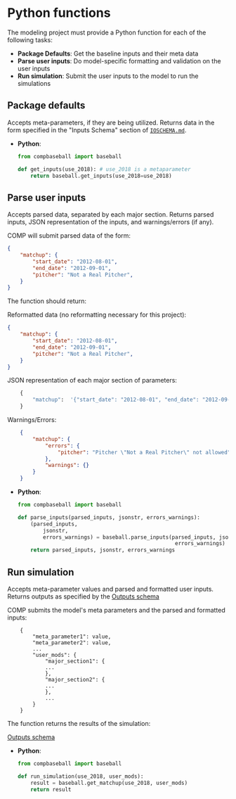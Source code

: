 # Python functions

The modeling project must provide a Python function for each of the following tasks:
- **Package Defaults**: Get the baseline inputs and their meta data
- **Parse user inputs**: Do model-specific formatting and validation on the user inputs
- **Run simulation**: Submit the user inputs to the model to run the simulations

Package defaults
----------------------

Accepts meta-parameters, if they are being utilized. Returns data in the form specified in the "Inputs Schema" section of [`IOSCHEMA.md`](IOSCHEMA.md).

- **Python**:
    ```python
    from compbaseball import baseball

    def get_inputs(use_2018): # use_2018 is a metaparameter
        return baseball.get_inputs(use_2018=use_2018)
    ```

Parse user inputs
----------------------
Accepts parsed data, separated by each major section. Returns parsed inputs, JSON representation of the inputs, and warnings/errors (if any).

COMP will submit parsed data of the form:

```json
{
    "matchup": {
        "start_date": "2012-08-01",
        "end_date": "2012-09-01",
        "pitcher": "Not a Real Pitcher",
    }
}
```

The function should return:

Reformatted data (no reformatting necessary for this project):

```json
{
    "matchup": {
        "start_date": "2012-08-01",
        "end_date": "2012-09-01",
        "pitcher": "Not a Real Pitcher",
    }
}
```

JSON representation of each major section of parameters:

```python
    {
        "matchup":  '{"start_date": "2012-08-01", "end_date": "2012-09-01", "pitcher": "Not a Real Pitcher"}'
    }
```

Warnings/Errors:

```json
    {
        "matchup": {
            "errors": {
                "pitcher": "Pitcher \"Not a Real Pitcher\" not allowed"
            },
            "warnings": {}
        }
    }
```

- **Python**:
    ```python
    from compbaseball import baseball

    def parse_inputs(parsed_inputs, jsonstr, errors_warnings):
        (parsed_inputs,
            jsonstr,
            errors_warnings) = baseball.parse_inputs(parsed_inputs, jsonstr,
                                                      errors_warnings)
        return parsed_inputs, jsonstr, errors_warnings
    ```

Run simulation
----------------

Accepts meta-parameter values and parsed and formatted user inputs. Returns outputs as specified by the [Outputs schema](IOSCHEMA.md)

COMP submits the model's meta parameters and the parsed and formatted inputs:
```
    {
        "meta_parameter1": value,
        "meta_parameter2": value,
        ...
        "user_mods": {
            "major_section1": {
            ...
            },
            "major_section2": {
            ...
            },
            ...
        }
    }
```

The function returns the results of the simulation:

[Outputs schema](IOSCHEMA.md)

- **Python**:
    ```python
    from compbaseball import baseball

    def run_simulation(use_2018, user_mods):
        result = baseball.get_matchup(use_2018, user_mods)
        return result
    ```
